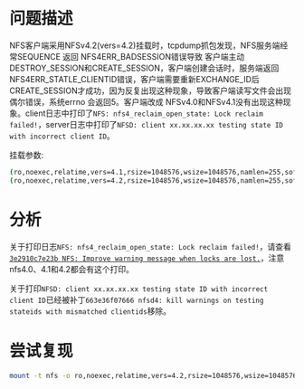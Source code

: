 # 问题描述

NFS客户端采用NFSv4.2(vers=4.2)挂载时，tcpdump抓包发现，NFS服务端经常SEQUENCE 返回 NFS4ERR_BADSESSION错误导致 客户端主动DESTROY_SESSION和CREATE_SESSION，客户端创建会话时，服务端返回NFS4ERR_STATLE_CLIENTID错误，客户端需要重新EXCHANGE_ID后CREATE_SESSION才成功，因为反复出现这种现象，导致客户端读写文件会出现偶尔错误，系统errno 会返回5。客户端改成 NFSv4.0和NFSv4.1没有出现这种现象。client日志中打印了`NFS: nfs4_reclaim_open_state: Lock reclaim failed!`，server日志中打印了`NFSD: client xx.xx.xx.xx testing state ID with incorrect client ID`。

挂载参数:
```sh
(ro,noexec,relatime,vers=4.1,rsize=1048576,wsize=1048576,namlen=255,soft,proto=tcp,timeo=10,retrans=2,sec=sys,clientaddr=xx.xx.xx.xx,local_lock=none,addr=xx.xx.xx.xx)
(ro,noexec,relatime,vers=4.2,rsize=1048576,wsize=1048576,namlen=255,soft,proto=tcp,timeo=10,retrans=2,sec=sys,clientaddr=xx.xx.xx.xx,local_lock=none,addr=xx.xx.xx.xx)
```

# 分析

关于打印日志`NFS: nfs4_reclaim_open_state: Lock reclaim failed!`，请查看[`3e2910c7e23b NFS: Improve warning message when locks are lost.`](https://chenxiaosong.com/courses/nfs/patches/NFS-Improve-warning-message-when-locks-are-lost.html)，注意nfs4.0、4.1和4.2都会有这个打印。

关于打印`NFSD: client xx.xx.xx.xx testing state ID with incorrect client ID`已经被补丁`663e36f07666 nfsd4: kill warnings on testing stateids with mismatched clientids`移除。

# 尝试复现

```sh
mount -t nfs -o ro,noexec,relatime,vers=4.2,rsize=1048576,wsize=1048576,namlen=255,soft,proto=tcp,timeo=10,retrans=2,sec=sys,local_lock=none 192.168.53.214:s_test /mnt
```